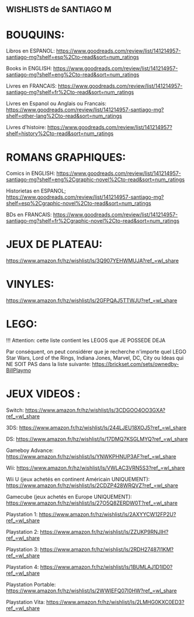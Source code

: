 ## WISHLISTS de SANTIAGO M


# BOUQUINS:

Libros en ESPANOL:
https://www.goodreads.com/review/list/141214957-santiago-mg?shelf=esp%2Cto-read&sort=num_ratings

Books in ENGLISH:
https://www.goodreads.com/review/list/141214957-santiago-mg?shelf=eng%2Cto-read&sort=num_ratings

Livres en FRANCAIS:
https://www.goodreads.com/review/list/141214957-santiago-mg?shelf=fr%2Cto-read&sort=num_ratings

Livres en Espanol ou Anglais ou Francais:
https://www.goodreads.com/review/list/141214957-santiago-mg?shelf=other-lang%2Cto-read&sort=num_ratings

Livres d'histoire:
https://www.goodreads.com/review/list/141214957?shelf=history%2Cto-read&sort=num_ratings

# ROMANS GRAPHIQUES:

Comics in ENGLISH:
https://www.goodreads.com/review/list/141214957-santiago-mg?shelf=eng%2Cgraphic-novel%2Cto-read&sort=num_ratings

Historietas en ESPANOL;
https://www.goodreads.com/review/list/141214957-santiago-mg?shelf=esp%2Cgraphic-novel%2Cto-read&sort=num_ratings

BDs en FRANCAIS:
https://www.goodreads.com/review/list/141214957-santiago-mg?shelf=fr%2Cgraphic-novel%2Cto-read&sort=num_ratings

# JEUX DE PLATEAU:

https://www.amazon.fr/hz/wishlist/ls/3Q907YEHWMUJA?ref_=wl_share

# VINYLES:

https://www.amazon.fr/hz/wishlist/ls/2GFPQAJ5TTWJU?ref_=wl_share

# LEGO:

!!! Attention: cette liste contient les LEGOS que JE POSSEDE DEJA

Par conséquent, on peut considérer que je recherche n'importe quel LEGO Star Wars, Lord of the Rings, Indiana Jones, Marvel, DC, City ou Ideas qui NE SOIT PAS dans la liste suivante:
https://brickset.com/sets/ownedby-BillPlaymo

# JEUX VIDEOS :

Switch:
https://www.amazon.fr/hz/wishlist/ls/3CDGOO4OO3GXA?ref_=wl_share

3DS:
https://www.amazon.fr/hz/wishlist/ls/244LJEU18XOJ5?ref_=wl_share

DS:
https://www.amazon.fr/hz/wishlist/ls/17DMQ7KSGLMYQ?ref_=wl_share

Gameboy Advance:
https://www.amazon.fr/hz/wishlist/ls/YNWKPHNUP3AF?ref_=wl_share

Wii:
https://www.amazon.fr/hz/wishlist/ls/VWLAC3VRN5S3?ref_=wl_share

Wii U (jeux achetés en continent Américain UNIQUEMENT):
https://www.amazon.fr/hz/wishlist/ls/2CDZP428WRQVZ?ref_=wl_share

Gamecube (jeux achetés en Europe UNIQUEMENT):
https://www.amazon.fr/hz/wishlist/ls/27O5Q8ZERDW0T?ref_=wl_share

Playstation 1:
https://www.amazon.fr/hz/wishlist/ls/2AXYYCW12FP2U?ref_=wl_share

Playstation 2:
https://www.amazon.fr/hz/wishlist/ls/ZZUKP9RNJIH?ref_=wl_share

Playstation 3:
https://www.amazon.fr/hz/wishlist/ls/2RDH27487I1KM?ref_=wl_share

Playstation 4:
https://www.amazon.fr/hz/wishlist/ls/1BUMLAJ1D1ID0?ref_=wl_share

Playstation Portable:
https://www.amazon.fr/hz/wishlist/ls/2WWIEFQ07I0HW?ref_=wl_share

Playstation Vita:
https://www.amazon.fr/hz/wishlist/ls/2LMHG0KXC0ED3?ref_=wl_share







